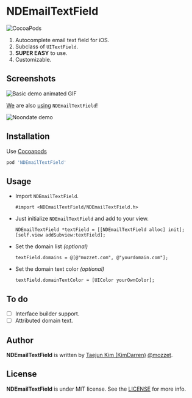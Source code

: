 NDEmailTextField
======================
![CocoaPods](https://cocoapod-badges.herokuapp.com/v/NDEmailTextField/badge.png)

1. Autocomplete email text field for iOS.
1. Subclass of `UITextField`.
1. **SUPER EASY** to use.
1. Customizable.

Screenshots
----

![Basic demo animated GIF](https://raw.githubusercontent.com/mozzet/NDEmailTextField/master/screenshot/demo.gif)

[We](https://github.com/mozzet) are also [using](https://itunes.apple.com/app/id427242564) `NDEmailTextField`!

![Noondate demo](https://raw.githubusercontent.com/mozzet/NDEmailTextField/master/screenshot/noondate_example.gif)

Installation
-----

Use [Cocoapods](http://cocoapods.org)
```ruby
pod 'NDEmailTextField'
```

Usage
-----

* Import `NDEmailTextField`.

  ```objc
  #import <NDEmailTextField/NDEmailTextField.h>
  ```

* Just initialize `NDEmailTextField` and add to your view.

  ```objc
  NDEmailTextField *textField = [[NDEmailTextField alloc] init];
  [self.view addSubview:textField];
  ```

* Set the domain list _(optional)_

  ```objc
  textField.domains = @[@"mozzet.com", @"yourdomain.com"];
  ```

* Set the domain text color _(optional)_

  ```objc
  textField.domainTextColor = [UIColor yourOwnColor];
  ```

To do
-----

* [ ] Interface builder support.
* [ ] Attributed domain text.

Author
-------

**NDEmailTextField** is written by [Taejun Kim (KimDarren)](https://github.com/KimDarren) [@mozzet](https://github.com/mozzet).

License
-------

**NDEmailTextField** is under MIT license. See the [LICENSE](LICENSE) for more info.